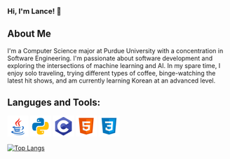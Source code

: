 ### **Hi, I'm Lance! 👋**
## About Me
I'm a Computer Science major at Purdue University with a concentration in Software Engineering. I'm passionate about software development and exploring the intersections of machine learning and AI. In my spare time, I enjoy solo traveling, trying different types of coffee, binge-watching the latest hit shows, and am currently learning Korean at an advanced level. 

## Languges and Tools:

![Java Icon](images/java.png) ![Python Icon](images/python.png) ![C Icon](images/c.png) ![HTML Icon](images/html.png) ![CSS Icon](images/css.png)

[![Top Langs](https://github-readme-stats.vercel.app/api/top-langs/?username=LanceMa03&layout=compact&theme=dark)](https://github.com/anuraghazra/github-readme-stats)



